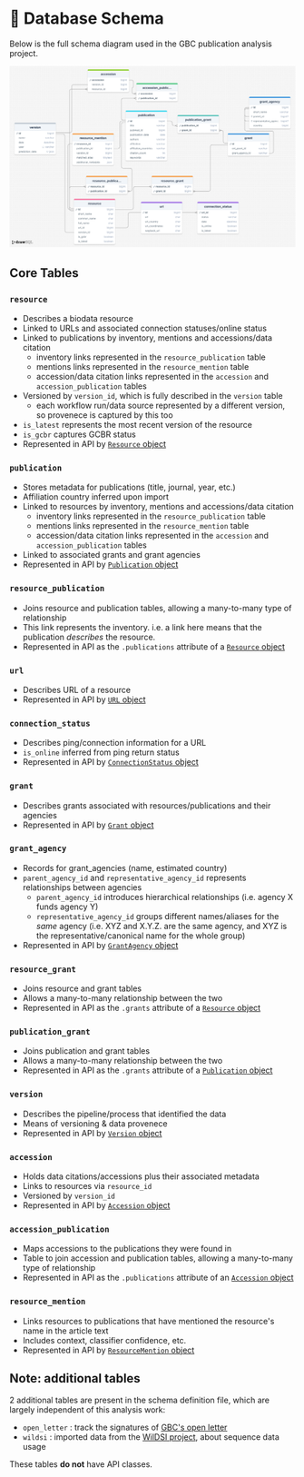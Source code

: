 # 🧱 Database Schema

Below is the full schema diagram used in the GBC publication analysis project.

![GBC database schema](gbc_schema_diagram.png)

## Core Tables

### `resource`
- Describes a biodata resource
- Linked to URLs and associated connection statuses/online status
- Linked to publications by inventory, mentions and accessions/data citation
    - inventory links represented in the `resource_publication` table
    - mentions links represented in the `resource_mention` table
    - accession/data citation links represented in the `accession` and `accession_publication` tables
- Versioned by `version_id`, which is fully described in the `version` table
    - each workflow run/data source represented by a different version, so provenece is captured by this too
- `is_latest` represents the most recent version of the resource
- `is_gcbr` captures GCBR status
- Represented in API by [`Resource` object](api/globalbiodata_resource.md)

### `publication`
- Stores metadata for publications (title, journal, year, etc.)
- Affiliation country inferred upon import
- Linked to resources by inventory, mentions and accessions/data citation
    - inventory links represented in the `resource_publication` table
    - mentions links represented in the `resource_mention` table
    - accession/data citation links represented in the `accession` and `accession_publication` tables
- Linked to associated grants and grant agencies
- Represented in API by [`Publication` object](api/globalbiodata_publication.md)

### `resource_publication`
- Joins resource and publication tables, allowing a many-to-many type of relationship
- This link represents the inventory. i.e. a link here means that the publication _describes_ the resource.
- Represented in API as the `.publications` attribute of a [`Resource` object](api/globalbiodata_resource.md)

### `url`
- Describes URL of a resource
- Represented in API by [`URL` object](api/globalbiodata_url.md#globalbiodata.url.URL)


### `connection_status`
- Describes ping/connection information for a URL
- `is_online` inferred from ping return status
- Represented in API by [`ConnectionStatus` object](api/globalbiodata_url.md#globalbiodata.url.ConnectionStatus)

### `grant`
- Describes grants associated with resources/publications and their agencies
- Represented in API by [`Grant` object](api/globalbiodata_grant.md#globalbiodata.grant.Grant)

### `grant_agency`
- Records for grant_agencies (name, estimated country)
- `parent_agency_id` and `representative_agency_id` represents relationships between agencies
    - `parent_agency_id` introduces hierarchical relationships (i.e. agency X funds agency Y)
    - `representative_agency_id` groups different names/aliases for the _same_ agency (i.e. XYZ and X.Y.Z. are the same agency, and XYZ is the representative/canonical name for the whole group)
- Represented in API by [`GrantAgency` object](api/globalbiodata_grant.md#globalbiodata.grant.GrantAgency)

### `resource_grant`
- Joins resource and grant tables
- Allows a many-to-many relationship between the two
- Represented in API as the `.grants` attribute of a [`Resource` object](api/globalbiodata_resource.md)

### `publication_grant`
- Joins publication and grant tables
- Allows a many-to-many relationship between the two
- Represented in API as the `.grants` attribute of a [`Publication` object](api/globalbiodata_publication.md)

### `version`
- Describes the pipeline/process that identified the data
- Means of versioning & data provenece
- Represented in API by [`Version` object](api/globalbiodata_version.md)

### `accession`
- Holds data citations/accessions plus their associated metadata
- Links to resources via `resource_id`
- Versioned by `version_id`
- Represented in API by [`Accession` object](api/globalbiodata_accession.md)

### `accession_publication`
- Maps accessions to the publications they were found in
- Table to join accession and publication tables, allowing a many-to-many type of relationship
- Represented in API as the `.publications` attribute of an [`Accession` object](api/globalbiodata_accession.md)

### `resource_mention`
- Links resources to publications that have mentioned the resource's name in the article text
- Includes context, classifier confidence, etc.
- Represented in API by [`ResourceMention` object](api/globalbiodata_resource_mention.md)


## Note: additional tables
2 additional tables are present in the schema definition file, which are largely independent of this analysis work:

- `open_letter` : track the signatures of [GBC's open letter](https://globalbiodata.org/open-letter-campaign/)
- `wildsi` : imported data from the [WilDSI project](https://apex.ipk-gatersleben.de/apex/wildsi/r/wildsi/home), about sequence data usage

These tables **do not** have API classes.